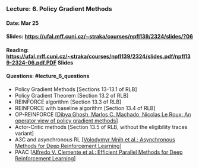 ### Lecture: 6. Policy Gradient Methods
#### Date: Mar 25
#### Slides: https://ufal.mff.cuni.cz/~straka/courses/npfl139/2324/slides/?06
#### Reading: https://ufal.mff.cuni.cz/~straka/courses/npfl139/2324/slides.pdf/npfl139-2324-06.pdf,PDF Slides
#### Questions: #lecture_6_questions

- Policy Gradient Methods [Sections 13-13.1 of RLB]
- Policy Gradient Theorem [Section 13.2 of RLB]
- REINFORCE algorithm [Section 13.3 of RLB]
- REINFORCE with baseline algorithm [Section 13.4 of RLB]
- OP-REINFORCE [[Dibya Ghosh, Marlos C. Machado, Nicolas Le Roux: An operator view of policy gradient methods](https://arxiv.org/abs/2006.11266)]
- Actor-Critic methods [Section 13.5 of RLB, without the eligibility traces variant]
- A3C and asynchronous RL [[Volodymyr Mnih et al.: Asynchronous Methods for Deep Reinforcement Learning](https://arxiv.org/abs/1602.01783)]
- PAAC [[Alfredo V. Clemente et al.: Efficient Parallel Methods for Deep Reinforcement Learning](https://arxiv.org/abs/1705.04862)]
